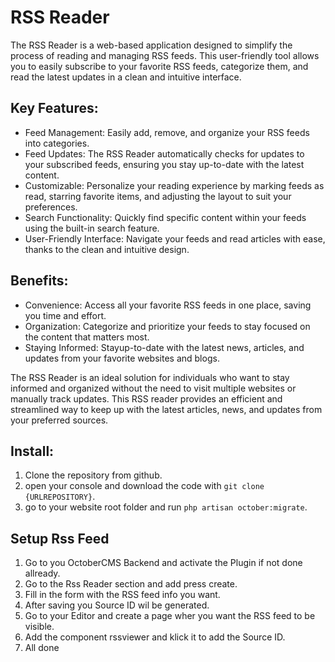 # RSS Reader

The RSS Reader is a web-based application designed to simplify the process of reading and managing RSS feeds. This user-friendly tool allows you to easily subscribe to your favorite RSS feeds, categorize them, and read the latest updates in a clean and intuitive interface.

## Key Features:

-   Feed Management: Easily add, remove, and organize your RSS feeds into categories.
-   Feed Updates: The RSS Reader automatically checks for updates to your subscribed feeds, ensuring you stay up-to-date with the latest content.
-   Customizable: Personalize your reading experience by marking feeds as read, starring favorite items, and adjusting the layout to suit your preferences.
-   Search Functionality: Quickly find specific content within your feeds using the built-in search feature.
-   User-Friendly Interface: Navigate your feeds and read articles with ease, thanks to the clean and intuitive design.

## Benefits:

-   Convenience: Access all your favorite RSS feeds in one place, saving you time and effort.
-   Organization: Categorize and prioritize your feeds to stay focused on the content that matters most.
-   Staying Informed: Stayup-to-date with the latest news, articles, and updates from your favorite websites and blogs.

The RSS Reader is an ideal solution for individuals who want to stay informed and organized without the need to visit multiple websites or manually track updates. This RSS reader provides an efficient and streamlined way to keep up with the latest articles, news, and updates from your preferred sources.

## Install:
1. Clone the repository from github.
2. open your console and download the code with `git clone {URLREPOSITORY}`.
3. go to your website root folder and run `php artisan october:migrate`.

## Setup Rss Feed
1. Go to you OctoberCMS Backend and activate the Plugin if not done allready.
2. Go to the Rss Reader section and add press create.
3. Fill in the form with the RSS feed info you want.
4. After saving you Source ID wil be generated.
5. Go to your Editor and create a page wher you want the RSS feed to be visible.
6. Add the component rssviewer and klick it to add the Source ID.
7. All done